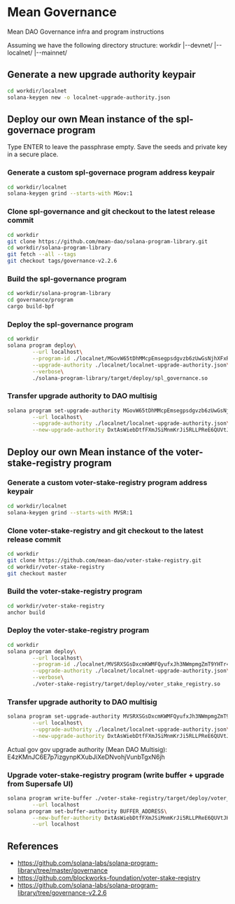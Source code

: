 # Mean Governance
Mean DAO Governance infra and program instructions

Assuming we have the following directory structure:
workdir
|--devnet/
|--localnet/
|--mainnet/

## Generate a new upgrade authority keypair
```bash
cd workdir/localnet
solana-keygen new -o localnet-upgrade-authority.json
```

## Deploy our own Mean instance of the spl-governace program

Type ENTER to leave the passphrase empty. Save the seeds and private key in a secure place.

### Generate a custom spl-governace program address keypair
```bash
cd workdir/localnet
solana-keygen grind --starts-with MGov:1
```

### Clone spl-governance and git checkout to the latest release commit
```bash
cd workdir
git clone https://github.com/mean-dao/solana-program-library.git
cd workdir/solana-program-library
git fetch --all --tags
git checkout tags/governance-v2.2.6
```

### Build the spl-governance program
```bash
cd workdir/solana-program-library
cd governance/program
cargo build-bpf
```

### Deploy the spl-governance program

```bash
cd workdir
solana program deploy\
        --url localhost\
        --program-id ./localnet/MGovW65tDhMMcpEmsegpsdgvzb6zUwGsNjhXFxRAnjd.json\
        --upgrade-authority ./localnet/localnet-upgrade-authority.json\
        --verbose\
        ./solana-program-library/target/deploy/spl_governance.so
```

### Transfer upgrade authority to DAO multisig
```bash
solana program set-upgrade-authority MGovW65tDhMMcpEmsegpsdgvzb6zUwGsNjhXFxRAnjd\
        --url localhost\
        --upgrade-authority ./localnet/localnet-upgrade-authority.json\
        --new-upgrade-authority DxtAsWiebDtfFXmJSiMnmKrJi5RLLPReE6QUVtJHiiFJ
```

## Deploy our own Mean instance of the voter-stake-registry program

### Generate a custom voter-stake-registry program address keypair
```bash
cd workdir/localnet
solana-keygen grind --starts-with MVSR:1
```

### Clone voter-stake-registry and git checkout to the latest release commit
```bash
cd workdir
git clone https://github.com/mean-dao/voter-stake-registry.git
cd workdir/voter-stake-registry
git checkout master
```

### Build the voter-stake-registry program
```bash
cd workdir/voter-stake-registry
anchor build
```

### Deploy the voter-stake-registry program

```bash
cd workdir
solana program deploy\
        --url localhost\
        --program-id ./localnet/MVSRXSGsDxcmKWMFQyufxJh3NWmpmgZmT9YHTr4MioB.json\
        --upgrade-authority ./localnet/localnet-upgrade-authority.json\
        --verbose\
        ./voter-stake-registry/target/deploy/voter_stake_registry.so
```

### Transfer upgrade authority to DAO multisig
```bash
solana program set-upgrade-authority MVSRXSGsDxcmKWMFQyufxJh3NWmpmgZmT9YHTr4MioB\
        --url localhost\
        --upgrade-authority ./localnet/localnet-upgrade-authority.json\
        --new-upgrade-authority DxtAsWiebDtfFXmJSiMnmKrJi5RLLPReE6QUVtJHiiFJ
```
Actual gov gov upgrade authority (Mean DAO Multisig): E4zKMnJC6E7p7izgynpKXubJiXeDNvohjVunbTgxN6jh


### Upgrade voter-stake-registry program (write buffer + upgrade from Supersafe UI)
```bash
solana program write-buffer ./voter-stake-registry/target/deploy/voter_stake_registry.so\
        --url localhost
solana program set-buffer-authority BUFFER_ADDRESS\
        --new-buffer-authority DxtAsWiebDtfFXmJSiMnmKrJi5RLLPReE6QUVtJHiiFJ\
        --url localhost
```

## References
 - https://github.com/solana-labs/solana-program-library/tree/master/governance
 - https://github.com/blockworks-foundation/voter-stake-registry
 - https://github.com/solana-labs/solana-program-library/tree/governance-v2.2.6


